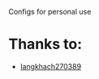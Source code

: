 Configs for personal use

# Thanks to:
* [langkhach270389](https://github.com/langkhach270389/Scripting)
